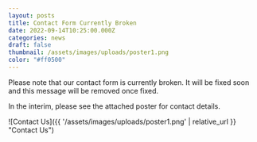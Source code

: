 ```yaml
---
layout: posts
title: Contact Form Currently Broken
date: 2022-09-14T10:25:00.000Z
categories: news
draft: false
thumbnail: /assets/images/uploads/poster1.png
color: "#ff0500"
---
```


Please note that our contact form is currently broken. It will be fixed soon and this message will be removed once fixed.

In the interim, please see the attached poster for contact details.

![Contact Us]({{ '/assets/images/uploads/poster1.png' | relative_url }} "Contact Us")

